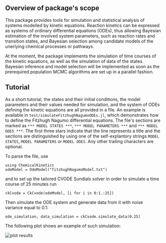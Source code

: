 ## Overview of package's scope

This package provides tools for simulation and statistical analysis of systems 
modelled by kinetic equations. Reaction kinetics can be expressed as systems of 
ordinary differential equations (ODEs), thus allowing Bayesian estimation of 
the involved system parameters, such as reaction rates and transition states, 
and Bayesian selection among candidate models of the unerlying chemical 
processes or pathways.

At the moment, the package implements the simulation of time courses of the 
kinetic equations, as well as the simulation of data of the states. Bayesian 
inference and model selection will be implemented as soon as the prerequired 
population MCMC algorithms are set up in a parallel fashion.

## Tutorial

As a short tutorial, the states and their initial conditions, the model 
parameters and their values needed for simulation, and the system of ODEs 
defining the kinetic equations are all provided in a file. An example is 
available in `test/simulateFitzhughNagumoODEs.jl`, which demonstrates how to 
define the Fitzhugh Nagumo differential equations. The file's sections are 
marked as `*** MODEL STATES ***`, `*** MODEL PARAMETERS ***` and
`*** MODEL ODES ***`. The first three stars indicate that the line represents a 
title and the sections are distinguished by using one of the self-explantory 
strings `MODEL STATES`, `MODEL PARAMETERS` or `MODEL ODES`. Any other trailing 
characters are optional.

To parse the file, use

    using ChemicalKinetics
    odeModel = OdeModel("fitzhughNagumoModel.txt")

and to set up the tailored CVODE Sundials solver in order to simulate a time 
course of 25 minutes run

    ckCvode = CkCvode(odeModel, [i for i in 0:1.:25])

Then simulate the ODE system and generate data from it with noise variance 
equal to 0.1:

    ode_simulation, data_simulation = ckCvode.simulate_data(0.25)
    
The following plot shows an example of such simulation:

![plot results](https://github.com/scidom/ChemicalKinetics.jl/blob/master/test/fitzhugh_nagumo_simulation.png?raw=true "Fitzhugh Nagumo simulation")
